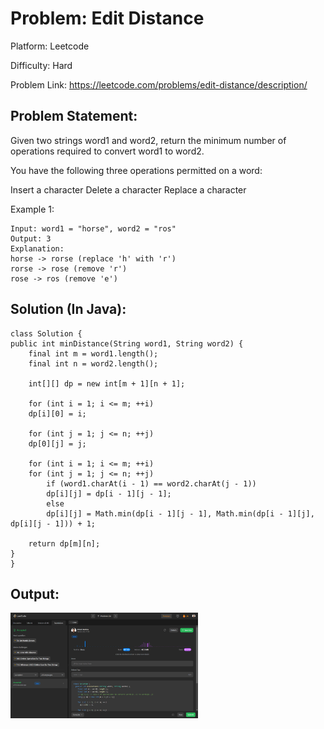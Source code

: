 # Problem: Edit Distance

Platform: Leetcode

Difficulty: Hard

Problem Link: https://leetcode.com/problems/edit-distance/description/

## Problem Statement:

Given two strings word1 and word2, return the minimum number of operations required to convert word1 to word2.

You have the following three operations permitted on a word:

Insert a character
Delete a character
Replace a character
 
Example 1:

    Input: word1 = "horse", word2 = "ros"
    Output: 3
    Explanation: 
    horse -> rorse (replace 'h' with 'r')
    rorse -> rose (remove 'r')
    rose -> ros (remove 'e')

## Solution (In Java):

    class Solution {
    public int minDistance(String word1, String word2) {
        final int m = word1.length();
        final int n = word2.length();
        
        int[][] dp = new int[m + 1][n + 1];

        for (int i = 1; i <= m; ++i)
        dp[i][0] = i;

        for (int j = 1; j <= n; ++j)
        dp[0][j] = j;

        for (int i = 1; i <= m; ++i)
        for (int j = 1; j <= n; ++j)
            if (word1.charAt(i - 1) == word2.charAt(j - 1))
            dp[i][j] = dp[i - 1][j - 1];
            else
            dp[i][j] = Math.min(dp[i - 1][j - 1], Math.min(dp[i - 1][j], dp[i][j - 1])) + 1;

        return dp[m][n];
    }
    }

## Output:
<img
  src="Output.png"
  alt="Alt text"
  title="Optional title"
  style="display: inline-block; margin: 0 auto; max-width: 300px">








